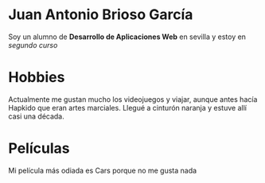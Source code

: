 # Juan Antonio Brioso García

Soy un alumno de **Desarrollo de Aplicaciones Web** en sevilla y 
estoy en _segundo curso_ 

# Hobbies

Actualmente me gustan mucho los videojuegos y viajar,
aunque antes hacía Hapkido que eran artes marciales.
Llegué a cinturón naranja y estuve allí casi una década.

# Películas

Mi película más odiada es Cars porque no me gusta nada